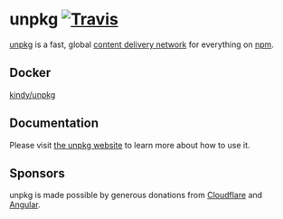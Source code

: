 # unpkg [![Travis][build-badge]][build]

[build-badge]: https://img.shields.io/travis/unpkg/unpkg.com/master.svg?style=flat-square
[build]: https://travis-ci.org/unpkg/unpkg.com

[unpkg](https://unpkg.com) is a fast, global [content delivery network](https://en.wikipedia.org/wiki/Content_delivery_network) for everything on [npm](https://www.npmjs.com/).

## Docker

[kindy/unpkg](https://hub.docker.com/r/kindy/unpkg)

## Documentation

Please visit [the unpkg website](https://unpkg.com) to learn more about how to use it.

## Sponsors

unpkg is made possible by generous donations from [Cloudflare](https://cloudflare.com) and [Angular](https://angular.io).
